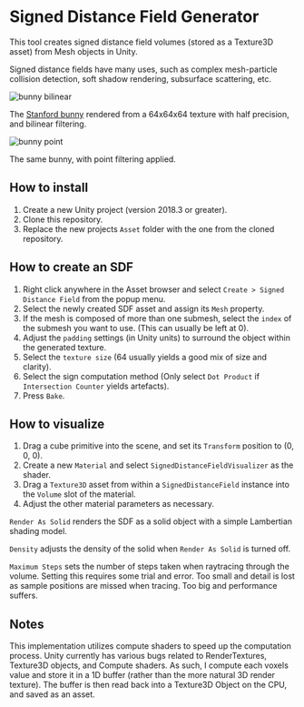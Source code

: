 # Signed Distance Field Generator

This tool creates signed distance field volumes (stored as a Texture3D asset) from Mesh objects in Unity.

Signed distance fields have many uses, such as complex mesh-particle collision detection, soft shadow rendering, subsurface scattering, etc.

![bunny bilinear](https://i.imgur.com/GXRBKJY.png)

The [Stanford bunny](https://sketchfab.com/3d-models/bunny-4cc18d8e0552459b8897948b81cb20ad) rendered from a 64x64x64 texture with half precision, and bilinear filtering.

![bunny point](https://i.imgur.com/lSGj6tp.png)

The same bunny, with point filtering applied.

## How to install

1. Create a new Unity project (version 2018.3 or greater).
2. Clone this repository.
3. Replace the new projects `Asset` folder with the one from the cloned repository.

## How to create an SDF 

1. Right click anywhere in the Asset browser and select `Create > Signed Distance Field` from the popup menu.
2. Select the newly created SDF asset and assign its `Mesh` property.
3. If the mesh is composed of more than one submesh, select the `index` of the submesh you want to use. (This can usually be left at 0).
4. Adjust the `padding` settings (in Unity units) to surround the object within the generated texture.
5. Select the `texture size` (64 usually yields a good mix of size and clarity).
6. Select the sign computation method (Only select `Dot Product` if `Intersection Counter` yields artefacts).
7. Press `Bake`.

## How to visualize

1. Drag a cube primitive into the scene, and set its `Transform` position to (0, 0, 0).
2. Create a new `Material` and select `SignedDistanceFieldVisualizer` as the shader.
3. Drag a `Texture3D` asset from within a `SignedDistanceField` instance into the `Volume` slot of the material.
4. Adjust the other material parameters as necessary.

`Render As Solid` renders the SDF as a solid object with a simple Lambertian shading model.

`Density` adjusts the density of the solid when `Render As Solid` is turned off.

`Maximum Steps` sets the number of steps taken when raytracing through the volume. Setting this requires some trial and error. Too small and detail is lost as sample positions are missed when tracing. Too big and performance suffers.

## Notes

This implementation utilizes compute shaders to speed up the computation process. Unity currently has various bugs related to RenderTextures, Texture3D objects, and Compute shaders. As such, I compute each voxels value and store it in a 1D buffer (rather than the more natural 3D render texture). The buffer is then read back into a Texture3D Object on the CPU, and saved as an asset.